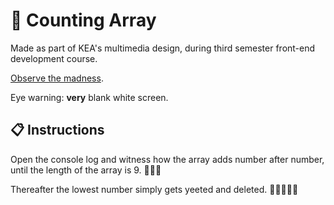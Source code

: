 # 🔢 Counting Array

Made as part of KEA's multimedia design, during third semester front-end development course.

[Observe the madness](https://malthesers.github.io/countingarray/).

Eye warning: **very** blank white screen.

## 📋 Instructions
Open the console log and witness how the array adds number after number, until the length of the array is 9. 🤯🤯🤯

Thereafter the lowest number simply gets yeeted and deleted. 🤯🤯🤯🤯🤯
